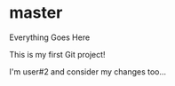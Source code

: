 # master
Everything Goes Here

This is my first Git project!

I'm user#2 and consider my changes too...

